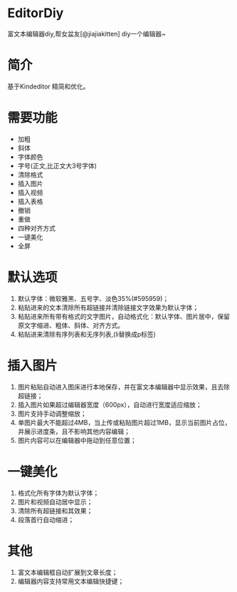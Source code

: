 # EditorDiy

富文本编辑器diy,帮女盆友[@jiajiakitten] diy一个编辑器~

# 简介

基于Kindeditor 精简和优化。

# 需要功能

 * 加粗
 * 斜体
 * 字体颜色
 * 字号(正文,比正文大3号字体)
 * 清除格式
 * 插入图片
 * 插入视频
 * 插入表格 
 * 撤销
 * 重做
 * 四种对齐方式
 * 一键美化
 * 全屏

# 默认选项

1. 默认字体：微软雅黑、五号字、淡色35%(#595959)；
2. 粘贴进来的文本清除所有超链接并清除链接文字效果为默认字体；
3. 粘贴进来所有带有格式的文字图片，自动格式化：默认字体、图片居中，保留原文字缩进、粗体、斜体、对齐方式。
4. 粘贴进来清除有序列表和无序列表,(li替换成p标签)

# 插入图片

1. 图片粘贴自动进入图床进行本地保存，并在富文本编辑器中显示效果，且去除超链接；
2. 插入图片如果超过编辑器宽度（600px），自动进行宽度适应缩放；
3. 图片支持手动调整缩放；
4. 单图片最大不能超过4MB，当上传或粘贴图片超过1MB，显示当前图片占位，并展示进度条，且不影响其他内容编辑；
5. 图片内容可以在编辑器中拖动到任意位置；

# 一键美化

1. 格式化所有字体为默认字体；
2. 图片和视频自动居中显示；
3. 清除所有超链接和其效果；
4. 段落首行自动缩进；

# 其他

1. 富文本编辑框自动扩展到文章长度；
2. 编辑器内容支持常用文本编辑快捷键；
